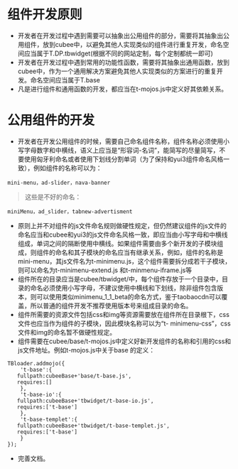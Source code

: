 # 组件开发原则 #

  * 开发者在开发过程中遇到需要可以抽象出公用组件的部分，需要将其抽象出公用组件，放到cubee中，以避免其他人实现类似的组件进行重复开发，命名空间应当属于T.DP.tbwidget(根据不同的网站定制，每个定制都统一即可)
  * 开发者在开发过程中遇到常用的功能性函数，需要将其抽象出通用函数，放到cubee中，作为一个通用解决方案避免其他人实现类似的方案进行的重复开发。命名空间应当属于T.base
  * 凡是进行组件和通用函数的开发，都应当在t-mojos.js中定义好其依赖关系。

# 公用组件的开发 #
  * 开发者在开发公用组件的时候，需要自己命名组件名称，组件名称必须使用小写字母数字和中横线，语义上应当是“形容词-名词”，能简写的尽量简写，不要使用匈牙利命名或者使用下划线分割单词（为了保持和yui3组件命名风格一致），例如组件的名称可以为：
```
mini-menu，ad-slider，nava-banner
```
> 这些是不好的命名：
```
miniMenu，ad_slider，tabnew-advertisment
```
  * 原则上并不对组件的js文件命名规则做硬性规定，但仍然建议组件的js文件的命名应当和cubee和yui3的js文件命名风格一致，即应当由小写字母和中横线组成，单词之间的隔断使用中横线。如果组件需要由多个新开发的子模块组成，则组件的命名和其子模块的命名应当有继承关系，例如，组件的名称是 mini-menu，其js文件名为t-minimenu.js，这个组件需要拆分成若干子模块，则可以命名为t-minimenu-extend.js 和t-minmenu-iframe.js等
  * 组件所在的目录应当是cubee/tbwidget/中，每个组件存放于一个目录中，目录的命名必须使用小写字母，不建议使用中横线和下划线，除非组件包含版本，则可以使用类似minimenu\_1\_1\_beta的命名方式，鉴于taobaocdn可以覆盖，所以普通的组件开发不推荐使用版本号来组成目录的命名。
  * 组件所需要的资源文件包括css和img等资源需要放在组件所在目录根下，css文件也应当作为组件的子模块，因此模块名称可以为“t- minimenu-css”，css文件和img的命名暂不做硬性规定。
  * 组件需要在cubee/base/t-mojos.js中定义好新开发组件的名称和引用的css和js文件地址。例如t-mojos.js中关于base 的定义：
```
TBloader.addmojo({
    't-base':{
   fullpath:cubeeBase+'base/t-base.js',
   requires:[]
    },
    't-base-io':{
   fullpath:cubeeBase+'tbwidget/t-base-io.js',
   requires:['t-base']
    },
    't-base-templet':{
   fullpath:cubeeBase+'tbwidget/t-base-templet.js',
   requires:['t-base']
    }
});
```
  * 完善文档。